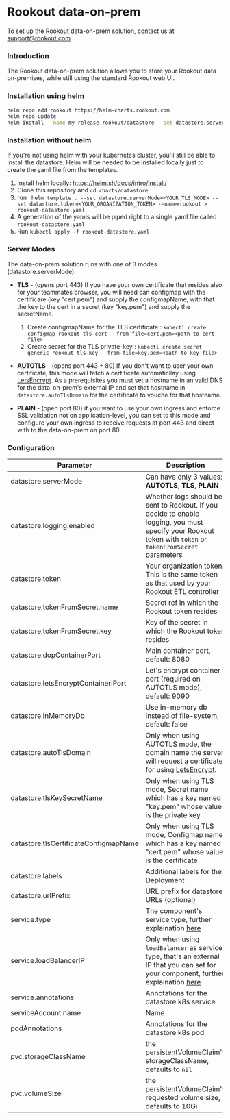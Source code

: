# Rookout data-on-prem

To set up the Rookout data-on-prem solution, contact us at support@rookout.com

### Introduction

The Rookout data-on-prem solution allows you to store your Rookout data on-premises, while still using the standard Rookout web UI.


### Installation using helm

```bash
helm repo add rookout https://helm-charts.rookout.com
helm repo update
helm install --name my-release rookout/datastore --set datastore.serverMode=<YOUR_TLS_MODE> --set datastore.token=<YOUR_ORGANIZATION_TOKEN>
```

### Installation without helm
If you're not using helm with your kubernetes cluster, you'll still be able to install the datastore. Helm will be needed to be installed locally just to create the yaml file from the templates.

1.  Install helm locally: https://helm.sh/docs/intro/install/ 
2.  Clone this repository and `cd charts/datastore`
3.  run ``` helm template . --set datastore.serverMode=<YOUR_TLS_MODE> --set datastore.token=<YOUR_ORGANIZATION_TOKEN> --name=rookout > rookout-datastore.yaml```
4.  A generation of the yamls will be piped right to a single yaml file called `rookout-datastore.yaml`
5.  Run `kubectl apply -f rookout-datastore.yaml`

### Server Modes

The data-on-prem solution runs with one of 3 modes (datastore.serverMode):

* **TLS** - (opens port 443) If you have your own certificate that resides also for your teammates browser, you will need can configmap with the certificare (key "cert.pem") and supply the configmapName, with that the key to the cert in a secret (key "key.pem") and supply the secretName.
  1. Create configmapName for the TLS certificate : `kubectl create configmap rookout-tls-cert --from-file=cert.pem=<path to cert file>`  
  1. Create secret for the TLS private-key : `kubectl create secret generic rookout-tls-key --from-file=key.pem=<path to key file>`
* **AUTOTLS** - (opens port 443 + 80) If you don't want to user your own certificate, this mode will fetch a certificate automaticllay using [LetsEncrypt](https://letsencrypt.org/). As a prerequisites you must set a hostname in an valid DNS for the data-on-prem's external IP and set that hostname in `datastore.autoTlsDomain` for the certificate to vouche for that hostname.

* **PLAIN** - (open port 80) if you want to use your own ingress and enforce SSL validation not on application-level, you can set to this mode and configure your own ingress to receive requests at port 443 and direct with to the data-on-prem on port 80.

### Configuration
| Parameter | Description |
| ------ | ------ |
| datastore.serverMode | Can have only 3 values: **AUTOTLS**, **TLS**, **PLAIN**|
| datastore.logging.enabled | Whether logs should be sent to Rookout. If you decide to enable logging, you must specify your Rookout token with `token` or `tokenFromSecret` parameters |
| datastore.token | Your organization token. This is the same token as that used by your Rookout ETL controller |
| datastore.tokenFromSecret.name| Secret ref in which the Rookout token resides |
| datastore.tokenFromSecret.key| Key of the secret in which the Rookout token resides |
| datastore.dopContainerPort| Main container port, default: 8080 |
| datastore.letsEncryptContainerlPort| Let's encrypt container port (required on AUTOTLS mode), default: 9090 |
| datastore.inMemoryDb| Use in-memory db instead of file-system, default: false |
| datastore.autoTlsDomain | Only when using AUTOTLS mode, the domain name the server will request a certificate for using [LetsEncrypt](https://letsencrypt.org/). |
| datastore.tlsKeySecretName| Only when using TLS mode, Secret name which has a key named "key.pem" whose value is the private key |
| datastore.tlsCertificateConfigmapName| Only when using TLS mode, Configmap name which has a key named "cert.pem" whose value is the certificate |
| datastore.labels                       | Additional labels for the Deployment |
| datastore.urlPrefix                    | URL prefix for datastore URLs (optional) |
| service.type | The component's service type, further explaination [here](https://kubernetes.io/docs/concepts/services-networking/service/#publishing-services-service-types)|
| service.loadBalancerIP | Only when using `loadBalancer` as service type, that's an external IP that you can set for your component, further explaination [here](https://kubernetes.io/docs/concepts/services-networking/service/#publishing-services-service-types)|
| service.annotations | Annotations for the datastore k8s service |
| serviceAccount.name | Name | Optional name for the service account |
| podAnnotations | Annotations for the datastore k8s pod |
| pvc.storageClassName | the persistentVolumeClaim's storageClassName, defaults to `nil` |
| pvc.volumeSize | the persistentVolumeClaim's requested volume size, defaults to 10Gi |) |
